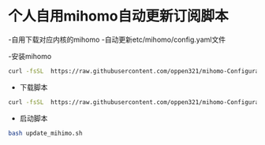 # 个人自用mihomo自动更新订阅脚本
-自用下载对应内核的mihomo
-自动更新etc/mihomo/config.yaml文件

-安装mihomo
```sh
curl -fsSL  https://raw.githubusercontent.com/oppen321/mihomo-Configuration/main/install.sh -o install.sh
```
- 下载脚本
```sh
curl -fsSL  https://raw.githubusercontent.com/oppen321/mihomo-Configuration/main/update_mihimo.sh -o update_mihimo.sh
```
- 启动脚本
```sh
bash update_mihimo.sh

```
